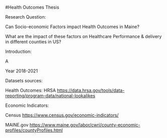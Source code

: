 #Health Outcomes Thesis

Research Question: 


Can Socio-economic Factors impact Health Outcomes in Maine? ​


What are the impact of these factors on Healthcare Performance & delivery in different counties in US?



Introduction:


A

Year 2018-2021

Datasets sources:



Health Outcomes:
HRSA https://data.hrsa.gov/tools/data-reporting/program-data/national-lookalikes

Economic Indicators: 


Census https://www.census.gov/economic-indicators/


MAINE.gov https://www.maine.gov/labor/cwri/county-economic-profiles/countyProfiles.html



​
